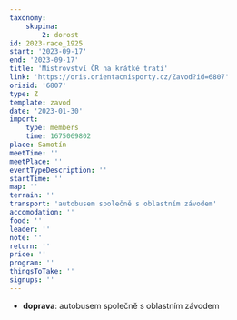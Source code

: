 ```yaml
---
taxonomy:
    skupina:
        2: dorost
id: 2023-race_1925
start: '2023-09-17'
end: '2023-09-17'
title: 'Mistrovství ČR na krátké trati'
link: 'https://oris.orientacnisporty.cz/Zavod?id=6807'
orisid: '6807'
type: Z
template: zavod
date: '2023-01-30'
import:
    type: members
    time: 1675069802
place: Samotín
meetTime: ''
meetPlace: ''
eventTypeDescription: ''
startTime: ''
map: ''
terrain: ''
transport: 'autobusem společně s oblastním závodem'
accomodation: ''
food: ''
leader: ''
note: ''
return: ''
price: ''
program: ''
thingsToTake: ''
signups: ''
---
```


* **doprava**: autobusem společně s oblastním závodem
